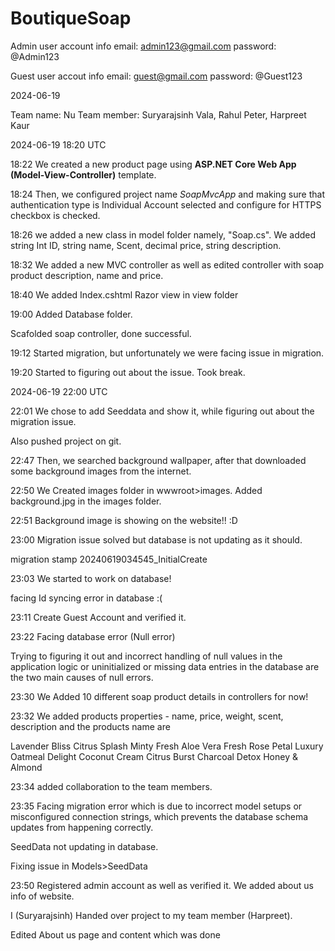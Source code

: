 # BoutiqueSoap

Admin user account info
email: admin123@gmail.com
password: @Admin123

Guest user accout info
email: guest@gmail.com
password: @Guest123

2024-06-19

Team name: Nu
Team member: Suryarajsinh Vala, Rahul Peter, Harpreet Kaur

2024-06-19 18:20 UTC

18:22
We created a new product page using **ASP.NET Core Web App (Model-View-Controller)** template.

18:24
Then, we configured project name *SoapMvcApp* and making sure that authentication type is Individual Account selected and configure for HTTPS checkbox is checked.

18:26
we added a new class in model folder namely, "Soap.cs".
We added string Int ID, string name, Scent, decimal price, string description.


18:32
We added a new MVC controller as well as edited controller with soap product description, name and price.


18:40
We added Index.cshtml Razor view in view folder

19:00
Added Database folder.

Scafolded soap controller, done successful.

19:12
Started migration, but unfortunately we were facing issue in migration.

19:20
Started to figuring out about the issue. Took break.


2024-06-19 22:00 UTC


22:01
We chose to add Seeddata and show it, while figuring out about the migration issue.

Also pushed project on git.

22:47 
Then, we searched background wallpaper, after that downloaded some background images from the internet.

22:50
We Created images folder in wwwroot>images.
Added background.jpg in the images folder.

22:51
Background image is showing on the website!! :D

23:00
Migration issue solved but database is not updating as it should.

migration stamp 20240619034545_InitialCreate


23:03
We started to work on database!

facing Id syncing error in database :(

23:11
Create Guest Account and verified it.

23:22
Facing database error (Null error)

Trying to figuring it out and incorrect handling of null values in the application logic or uninitialized or missing data entries in the database are the two main causes of null errors.

23:30
We Added 10 different soap product details in controllers for now!

23:32
We added products properties - name, price, weight, scent, description and the products name are 

Lavender Bliss
Citrus Splash
Minty Fresh
Aloe Vera Fresh
Rose Petal Luxury
Oatmeal Delight
Coconut Cream
Citrus Burst
Charcoal Detox
Honey & Almond

23:34
added collaboration to the team members.

23:35
Facing migration error which is due to incorrect model setups or misconfigured connection strings, which prevents the database schema updates from happening correctly.

SeedData not updating in database.

Fixing issue in Models>SeedData

23:50
Registered admin account as well as verified it.
We added about us info of website.

I (Suryarajsinh) Handed over project to my team member (Harpreet).

Edited About us page and content which was done 

